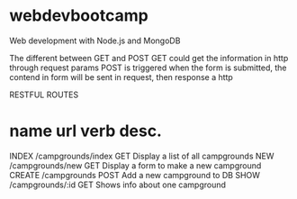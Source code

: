 # webdevbootcamp
Web development with Node.js and MongoDB

The different between GET and POST
GET could get the information in http through request params
POST is triggered when the form is submitted, the contend in form will be sent in request, then response a http 

RESTFUL ROUTES

name         url         verb     desc.
=======================================
INDEX  /campgrounds/index       GET      Display a list of all campgrounds
NEW    /campgrounds/new   GET      Display a form to make a new campground
CREATE /campgrounds       POST     Add a new campground to DB
SHOW   /campgrounds/:id   GET      Shows info about one campground
